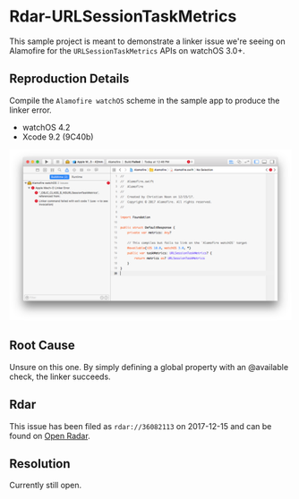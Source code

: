 # Rdar-URLSessionTaskMetrics

This sample project is meant to demonstrate a linker issue we're seeing on Alamofire for the `URLSessionTaskMetrics` APIs on watchOS 3.0+.

## Reproduction Details

Compile the `Alamofire watchOS` scheme in the sample app to produce the linker error.

* watchOS 4.2
* Xcode 9.2 (9C40b)

![Screenshot](Screenshots/Linker%20Error.png)

## Root Cause

Unsure on this one. By simply defining a global property with an @available check, the linker succeeds.

## Rdar

This issue has been filed as `rdar://36082113` on 2017-12-15 and can be found on [Open Radar](http://openradar.appspot.com/radar?id=4942308441063424).

## Resolution

Currently still open.
